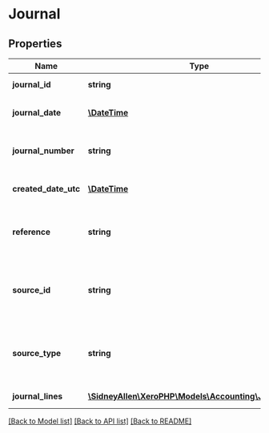 # Journal

## Properties
Name | Type | Description | Notes
------------ | ------------- | ------------- | -------------
**journal_id** | **string** | Xero identifier | [optional] 
**journal_date** | [**\DateTime**](\DateTime.md) | Date the journal was posted | [optional] 
**journal_number** | **string** | Xero generated journal number | [optional] 
**created_date_utc** | [**\DateTime**](\DateTime.md) | Created date UTC format | [optional] 
**reference** | **string** | reference field for additional indetifying information | [optional] 
**source_id** | **string** | The identifier for the source transaction (e.g. InvoiceID) | [optional] 
**source_type** | **string** | The journal source type. The type of transaction that created the journal | [optional] 
**journal_lines** | [**\SidneyAllen\XeroPHP\Models\Accounting\JournalLine[]**](JournalLine.md) | See JournalLines | [optional] 

[[Back to Model list]](../README.md#documentation-for-models) [[Back to API list]](../README.md#documentation-for-api-endpoints) [[Back to README]](../README.md)


